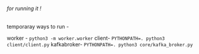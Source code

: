 ###### for running it !

temporaray ways to run -

worker - ```python3 -m worker.worker```
client- ```PYTHONPATH=. python3 client/client.py```
kafkabroker- ```PYTHONPATH=. python3 core/kafka_broker.py```
